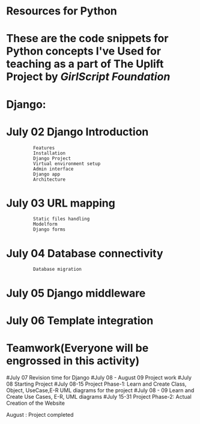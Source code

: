 # Resources for Python
# These are the **code snippets for Python concepts** I've Used for teaching as a part of **The Uplift Project** by *GirlScript Foundation*
# Django: 
# July 02    Django Introduction
              Features
              Installation
              Django Project
              Virtual environment setup
              Admin interface
              Django app
              Architecture
# July 03    URL mapping
              Static files handling
              Modelform
              Django forms
# July 04    Database connectivity
              Database migration
# July 05    Django middleware
# July 06    Template integration

# Teamwork(Everyone will be engrossed in this activity)
#July 07	     Revision time for Django
#July 08 - August 09     Project work
#July 08         	     Starting Project
#July 08-15	     Project Phase-1: Learn and Create Class, Object, UseCase,E-R UML diagrams		for the project
#July 08 - 09        Learn and Create Use Cases, E-R, UML diagrams
#July 15-31	     Project Phase-2: Actual Creation of the Website 


August : Project completed

 

